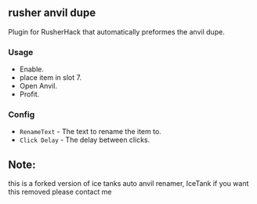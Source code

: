 ## rusher anvil dupe

Plugin for RusherHack that automatically preformes the anvil dupe.

### Usage

- Enable.
- place item in slot 7.
- Open Anvil.
- Profit.

### Config

- `RenameText` - The text to rename the item to.
- `Click Delay` - The delay between clicks.

## Note: 
this is a forked version of ice tanks auto anvil renamer, IceTank if you want this removed please contact me





